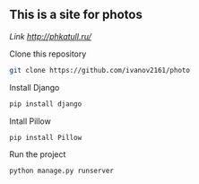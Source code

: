 ## This is a site for photos

*Link http://phkatull.ru/*

Clone this repository
```bash
git clone https://github.com/ivanov2161/photo
```

Install Django
```bash
pip install django
```
Intall Pillow
```bash
pip install Pillow
```

Run the project
```bash
python manage.py runserver
```
